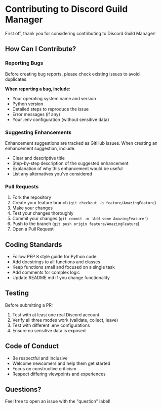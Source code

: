 # Contributing to Discord Guild Manager

First off, thank you for considering contributing to Discord Guild Manager! 

## How Can I Contribute?

### Reporting Bugs

Before creating bug reports, please check existing issues to avoid duplicates.

**When reporting a bug, include:**
- Your operating system name and version
- Python version
- Detailed steps to reproduce the issue
- Error messages (if any)
- Your .env configuration (without sensitive data)

### Suggesting Enhancements

Enhancement suggestions are tracked as GitHub issues. When creating an enhancement suggestion, include:
- Clear and descriptive title
- Step-by-step description of the suggested enhancement
- Explanation of why this enhancement would be useful
- List any alternatives you've considered

### Pull Requests

1. Fork the repository
2. Create your feature branch (`git checkout -b feature/AmazingFeature`)
3. Make your changes
4. Test your changes thoroughly
5. Commit your changes (`git commit -m 'Add some AmazingFeature'`)
6. Push to the branch (`git push origin feature/AmazingFeature`)
7. Open a Pull Request

## Coding Standards

- Follow PEP 8 style guide for Python code
- Add docstrings to all functions and classes
- Keep functions small and focused on a single task
- Add comments for complex logic
- Update README.md if you change functionality

## Testing

Before submitting a PR:
1. Test with at least one real Discord account
2. Verify all three modes work (validate, collect, leave)
3. Test with different .env configurations
4. Ensure no sensitive data is exposed

## Code of Conduct

- Be respectful and inclusive
- Welcome newcomers and help them get started
- Focus on constructive criticism
- Respect differing viewpoints and experiences

## Questions?

Feel free to open an issue with the "question" label!